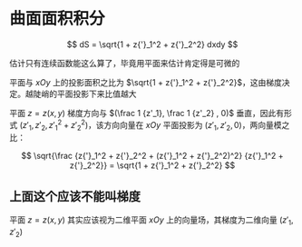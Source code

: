 # 曲面面积积分

$$
dS = \sqrt{1 + z{'}_1^2 + z{'}_2^2} dxdy
$$

估计只有连续函数能这么算了，毕竟用平面来估计肯定得是可微的

平面与 $xOy$ 上的投影面积之比为 $\sqrt{1 + z{'}_1^2 + z{'}_2^2}$，这由梯度决定。越陡峭的平面投影下来比值越大

平面 $z=z(x, y)$ 梯度方向与 $(\frac 1 {z'_1}, \frac 1 {z'_2} , 0)$ 垂直，因此有形式 $(z'_1, z'_2, z{'}_1^2 + z{'}_2^2)$，该方向向量在 $xOy$ 平面投影为 $(z'_1, z'_2, 0)$，两向量模之比：

$$
\sqrt{\frac {z{'}_1^2 + z{'}_2^2 + (z{'}_1^2 + z{'}_2^2)^2} {z{'}_1^2 + z{'}_2^2}} = \sqrt{1 + z{'}_1^2 + z{'}_2^2}
$$

## 上面这个应该不能叫梯度

平面 $z=z(x, y)$ 其实应该视为二维平面 $xOy$ 上的向量场，其梯度为二维向量 $(z'_1, z'_2)$